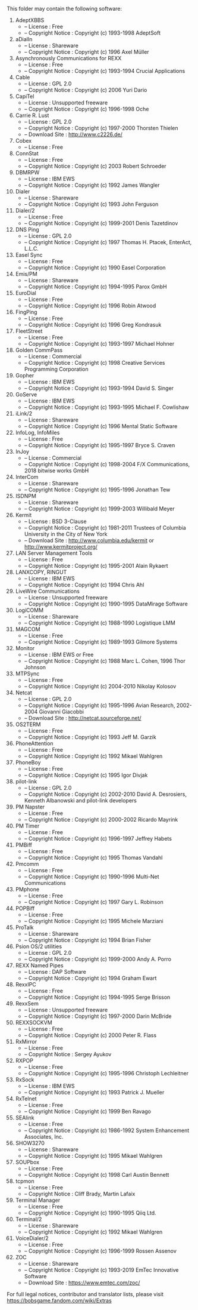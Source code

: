 ﻿This folder may contain the following software:

1. AdeptXBBS
   - – License : Free
   - – Copyright Notice : Copyright (c) 1993-1998 AdeptSoft
2. aDialIn
   - – License : Shareware
   - – Copyright Notice : Copyright (c) 1996 Axel Müller
3. Asynchronously Communications for REXX
   - – License : Free
   - – Copyright Notice : Copyright (c) 1993-1994 Crucial Applications
4. Cable
   - – License : GPL 2.0
   - – Copyright Notice : Copyright (c) 2006 Yuri Dario
5. CapiTel
   - – License : Unsupported freeware
   - – Copyright Notice : Copyright (c) 1996-1998 Oche
6. Carrie R. Lust
   - – License : GPL 2.0
   - – Copyright Notice : Copyright (c) 1997-2000 Thorsten Thielen
   - – Download Site : http://www.c2226.de/
7. Cobex
   - – License : Free
8. ConnStat
   - – License : Free
   - – Copyright Notice : Copyright (c) 2003 Robert Schroeder
9. DBMRPW
   - – License : IBM EWS
   - – Copyright Notice : Copyright (c) 1992 James Wangler
10. Dialer
    - – License : Shareware
    - – Copyright Notice : Copyright (c) 1993 John Ferguson
11. Dialer/2
    - – License : Free
    - – Copyright Notice : Copyright (c) 1999-2001 Denis Tazetdinov
12. DNS Ping
    - – License : GPL 2.0
    - – Copyright Notice : Copyright (c) 1997 Thomas H. Ptacek, EnterAct, L.L.C.
13. Easel Sync
    - – License : Free
    - – Copyright Notice : Copyright (c) 1990 Easel Corporation
14. Emis/PM
    - – License : Shareware
    - – Copyright Notice : Copyright (c) 1994-1995 Parox GmbH
15. EuroDial
    - – License : Free
    - – Copyright Notice : Copyright (c) 1996 Robin Atwood
16. FingPing
    - – License : Free
    - – Copyright Notice : Copyright (c) 1996 Greg Kondrasuk
17. FleetStreet
    - – License : Free
    - – Copyright Notice : Copyright (c) 1993-1997 Michael Hohner
18. Golden CommPass
    - – License : Commercial
    - – Copyright Notice : Copyright (c) 1998 Creative Services Programming Corporation
19. Gopher
    - – License : IBM EWS
    - – Copyright Notice : Copyright (c) 1993-1994 David S. Singer
20. GoServe
    - – License : IBM EWS
    - – Copyright Notice : Copyright (c) 1993-1995 Michael F. Cowlishaw
21. iLink/2
    - – License : Shareware
    - – Copyright Notice : Copyright (c) 1996 Mental Static Software
22. InfoLog, InfoMiles
    - – License : Free
    - – Copyright Notice : Copyright (c) 1995-1997 Bryce S. Craven
23. InJoy
    - – License : Commercial
    - – Copyright Notice : Copyright (c) 1998-2004 F/X Communications, 2018 bitwise works GmbH
24. InterCom
    - – License : Shareware
    - – Copyright Notice : Copyright (c) 1995-1996 Jonathan Tew
25. ISDNPM
    - – License : Shareware
    - – Copyright Notice : Copyright (c) 1999-2003 Willibald Meyer
26. Kermit
    - – License : BSD 3-Clause
    - – Copyright Notice : Copyright (c) 1981-2011 Trustees of Columbia University in the City of New York
    - – Download Site : http://www.columbia.edu/kermit or http://www.kermitproject.org/
27. LAN Server Management Tools
    - – License : Free
    - – Copyright Notice : Copyright (c) 1995-2001 Alain Rykaert
28. LANXCOPY, RINGUT
    - – License : IBM EWS
    - – Copyright Notice : Copyright (c) 1994 Chris Ahl
29. LiveWire Communications
    - – License : Unsupported freeware
    - – Copyright Notice : Copyright (c) 1990-1995 DataMirage Software
30. LogiCOMM
    - – License : Shareware
    - – Copyright Notice : Copyright (c) 1988-1990 Logistique LMM
31. MAGCOM
    - – License : Free
    - – Copyright Notice : Copyright (c) 1989-1993 Gilmore Systems
32. Monitor
    - – License : IBM EWS or Free
    - – Copyright Notice : Copyright (c) 1988 Marc L. Cohen, 1996 Thor Johnson
33. MTPSync
    - – License : Free
    - – Copyright Notice : Copyright (c) 2004-2010 Nikolay Kolosov
34. Netcat
    - – License : GPL 2.0
    - – Copyright Notice : Copyright (c) 1995-1996 Avian Research, 2002-2004 Giovanni Giacobbi
    - – Download Site : http://netcat.sourceforge.net/
35. OS2TERM
    - – License : Free
    - – Copyright Notice : Copyright (c) 1993 Jeff M. Garzik
36. PhoneAttention
    - – License : Free
    - – Copyright Notice : Copyright (c) 1992 Mikael Wahlgren
37. PhoneBoy
    - – License : Free
    - – Copyright Notice : Copyright (c) 1995 Igor Divjak
38. pilot-link
    - – License : GPL 2.0
    - – Copyright Notice : Copyright (c) 2002-2010 David A. Desrosiers, Kenneth Albanowski and pilot-link developers
39. PM Napster
    - – License : Free
    - – Copyright Notice : Copyright (c) 2000-2002 Ricardo Mayrink
40. PM Timer
    - – License : Free
    - – Copyright Notice : Copyright (c) 1996-1997 Jeffrey Habets
41. PMBiff
    - – License : Free
    - – Copyright Notice : Copyright (c) 1995 Thomas Vandahl
42. Pmcomm
    - – License : Free
    - – Copyright Notice : Copyright (c) 1990-1996 Multi-Net Communications
43. PMphone
    - – License : Free
    - – Copyright Notice : Copyright (c) 1997 Gary L. Robinson
44. POPBiff
    - – License : Free
    - – Copyright Notice : Copyright (c) 1995 Michele Marziani
45. ProTalk
    - – License : Shareware
    - – Copyright Notice : Copyright (c) 1994 Brian Fisher
46. Psion OS/2 utilities
    - – License : GPL 2.0
    - – Copyright Notice : Copyright (c) 1999-2000 Andy A. Porro
47. REXX Named Pipes
    - – License : DAP Software
    - – Copyright Notice : Copyright (c) 1994 Graham Ewart
48. RexxIPC
    - – License : Free
    - – Copyright Notice : Copyright (c) 1994-1995 Serge Brisson
49. RexxSem
    - – License : Unsupported freeware
    - – Copyright Notice : Copyright (c) 1997-2000 Darin McBride
50. REXXSOCKVM
    - – License : Free
    - – Copyright Notice : Copyright (c) 2000 Peter R. Flass
51. RxMirror
    - – License : Free
    - – Copyright Notice : Sergey Ayukov
52. RXPOP
    - – License : Free
    - – Copyright Notice : Copyright (c) 1995-1996 Christoph Lechleitner
53. RxSock
    - – License : IBM EWS
    - – Copyright Notice : Copyright (c) 1993 Patrick J. Mueller
54. RxTelnet
    - – License : Free
    - – Copyright Notice : Copyright (c) 1999 Ben Ravago
55. SEAlink
    - – License : Free
    - – Copyright Notice : Copyright (c) 1986-1992 System Enhancement Associates, Inc.
56. SHOW3270
    - – License : Shareware
    - – Copyright Notice : Copyright (c) 1995 Mikael Wahlgren
57. SOUPbox
    - – License : Free
    - – Copyright Notice : Copyright (c) 1998 Carl Austin Bennett
58. tcpmon
    - – License : Free
    - – Copyright Notice : Cliff Brady, Martin Lafaix
59. Terminal Manager
    - – License : Free
    - – Copyright Notice : Copyright (c) 1990-1995 Qiiq Ltd.
60. Terminal/2
    - – License : Shareware
    - – Copyright Notice : Copyright (c) 1992 Mikael Wahlgren
61. VoiceDialer/2
    - – License : Free
    - – Copyright Notice : Copyright (c) 1996-1999 Rossen Assenov
62. ZOC
    - – License : Shareware
    - – Copyright Notice : Copyright (c) 1993-2019 EmTec Innovative Software
    - – Download Site : https://www.emtec.com/zoc/

For full legal notices, contributor and translator lists, please visit https://bobsgame.fandom.com/wiki/Extras

